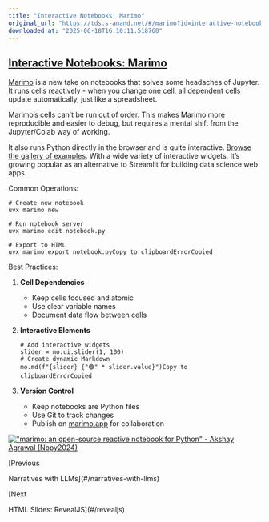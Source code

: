 ```yaml
---
title: "Interactive Notebooks: Marimo"
original_url: "https://tds.s-anand.net/#/marimo?id=interactive-notebooks-marimo"
downloaded_at: "2025-06-18T16:10:11.518760"
---
```


[Interactive Notebooks: Marimo](#/marimo?id=interactive-notebooks-marimo)
-------------------------------------------------------------------------

[Marimo](https://marimo.app/) is a new take on notebooks that solves some headaches of Jupyter. It runs cells reactively - when you change one cell, all dependent cells update automatically, just like a spreadsheet.

Marimo’s cells can’t be run out of order. This makes Marimo more reproducible and easier to debug, but requires a mental shift from the Jupyter/Colab way of working.

It also runs Python directly in the browser and is quite interactive. [Browse the gallery of examples](https://marimo.io/gallery). With a wide variety of interactive widgets, It’s growing popular as an alternative to Streamlit for building data science web apps.

Common Operations:

```
# Create new notebook
uvx marimo new

# Run notebook server
uvx marimo edit notebook.py

# Export to HTML
uvx marimo export notebook.pyCopy to clipboardErrorCopied
```

Best Practices:

1. **Cell Dependencies**

   * Keep cells focused and atomic
   * Use clear variable names
   * Document data flow between cells
2. **Interactive Elements**

   ```
   # Add interactive widgets
   slider = mo.ui.slider(1, 100)
   # Create dynamic Markdown
   mo.md(f"{slider} {"🟢" * slider.value}")Copy to clipboardErrorCopied
   ```
3. **Version Control**

   * Keep notebooks are Python files
   * Use Git to track changes
   * Publish on [marimo.app](https://marimo.app/) for collaboration

[!["marimo: an open-source reactive notebook for Python" - Akshay Agrawal (Nbpy2024)](https://i.ytimg.com/vi_webp/9R2cQygaoxQ/sddefault.webp)](https://youtu.be/9R2cQygaoxQ)

[Previous

Narratives with LLMs](#/narratives-with-llms)

[Next

HTML Slides: RevealJS](#/revealjs)